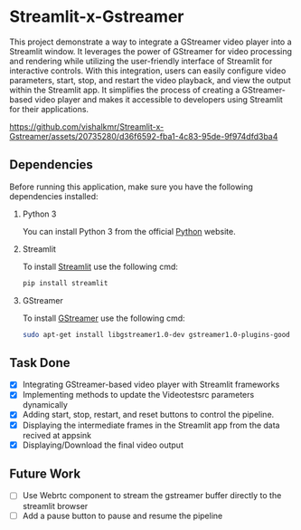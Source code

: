 # Streamlit-x-Gstreamer
This project demonstrate a way to integrate a GStreamer video player into a Streamlit window. It leverages the power of GStreamer for video processing and rendering while utilizing the user-friendly interface of Streamlit for interactive controls. With this integration, users can easily configure video parameters, start, stop, and restart the video playback, and view the output within the Streamlit app. It simplifies the process of creating a GStreamer-based video player and makes it accessible to developers using Streamlit for their applications.


https://github.com/vishalkmr/Streamlit-x-Gstreamer/assets/20735280/d36f6592-fba1-4c83-95de-9f974dfd3ba4

 
## Dependencies
Before running this application, make sure you have the following dependencies installed:

1. Python 3

   You can install Python 3 from the official [Python](https://www.python.org/downloads/) website.

2. Streamlit
  
   To install [Streamlit](https://docs.streamlit.io/library/get-started/installation) use the following cmd:
   ```sh
   pip install streamlit
   ```

3. GStreamer

   To install [GStreamer](https://gstreamer.freedesktop.org/documentation/installing/index.html?gi-language=c) use the following cmd:
   ```sh
   sudo apt-get install libgstreamer1.0-dev gstreamer1.0-plugins-good gstreamer1.0-tools
   ```

## Task Done
- [x] Integrating GStreamer-based video player with Streamlit frameworks
- [x] Implementing methods to update the Videotestsrc parameters dynamically
- [x] Adding start, stop, restart, and reset buttons to control the pipeline.
- [x] Displaying the intermediate frames in the Streamlit app from the data recived at appsink
- [x] Displaying/Download the final video output

## Future Work
- [ ] Use Webrtc component to stream the gstreamer buffer directly to the streamlit browser
- [ ] Add a pause button to pause and resume the pipeline
